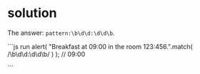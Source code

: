 # solution

The answer: `pattern:\b\d\d:\d\d\b`.

\`\`\`js run alert\( "Breakfast at 09:00 in the room 123:456.".match\( /\b\d\d:\d\d\b/ \) \); // 09:00

\`\`\`

